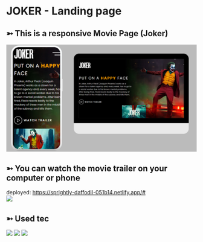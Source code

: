 # JOKER - Landing page

## ➳ This is a responsive Movie Page (Joker) 
<img src= "https://github.com/Thaiis-Cortes/Joker-LandingPage/blob/master/img/Design%20sem%20nome.png?raw=true">

## ➳ You can watch the movie trailer on your computer or phone
deployed: https://sprightly-daffodil-051b14.netlify.app/#
<br>
<img src= "https://github.com/Thaiis-Cortes/Joker-LandingPage/blob/master/img/20221005_170035%20(1).gif?raw=true">

## ➳ Used tec
<img src = "https://img.shields.io/badge/HTML5-E34F26?style=for-the-badge&logo=html5&logoColor=white">
<img src = "https://img.shields.io/badge/CSS3-1572B6?style=for-the-badge&logo=css3&logoColor=white">
<img src = "https://img.shields.io/badge/JavaScript-F7DF1E?style=for-the-badge&logo=javascript&logoColor=black">
 
 

